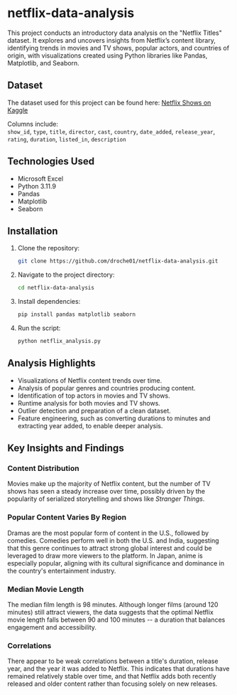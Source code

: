 # netflix-data-analysis
This project conducts an introductory data analysis on the "Netflix Titles" dataset. It explores and uncovers insights from Netflix’s content library, identifying trends in movies and TV shows, popular actors, and countries of origin, with visualizations created using Python libraries like Pandas, Matplotlib, and Seaborn.

## Dataset
The dataset used for this project can be found here: [Netflix Shows on Kaggle](https://www.kaggle.com/datasets/shivamb/netflix-shows)

Columns include:  
`show_id`, `type`, `title`, `director`, `cast`, `country`, `date_added`, `release_year`, `rating`, `duration`, `listed_in`, `description`

## Technologies Used
- Microsoft Excel  
- Python 3.11.9  
- Pandas  
- Matplotlib  
- Seaborn  

## Installation
1. Clone the repository:  
   ```bash
   git clone https://github.com/droche01/netflix-data-analysis.git

2. Navigate to the project directory:
   ```bash
   cd netflix-data-analysis

3. Install dependencies:  
   ```bash
   pip install pandas matplotlib seaborn

4. Run the script:  
   ```bash
   python netflix_analysis.py

## Analysis Highlights

- Visualizations of Netflix content trends over time.  
- Analysis of popular genres and countries producing content.  
- Identification of top actors in movies and TV shows.  
- Runtime analysis for both movies and TV shows.  
- Outlier detection and preparation of a clean dataset.  
- Feature engineering, such as converting durations to minutes and extracting year added, to enable deeper analysis.

## Key Insights and Findings

### Content Distribution
Movies make up the majority of Netflix content, but the number of TV shows has seen a steady increase over time, possibly driven by the popularity of serialized storytelling and shows like *Stranger Things*.

### Popular Content Varies By Region
Dramas are the most popular form of content in the U.S., followed by comedies. Comedies perform well in both the U.S. and India, suggesting that this genre continues to attract strong global interest and could be leveraged to draw more viewers to the platform. In Japan, anime is especially popular, aligning with its cultural significance and dominance in the country's entertainment industry.

### Median Movie Length
The median film length is 98 minutes. Although longer films (around 120 minutes) still attract viewers, the data suggests that the optimal Netflix movie length falls between 90 and 100 minutes -- a duration that balances engagement and accessibility.

### Correlations
There appear to be weak correlations between a title's duration, release year, and the year it was added to Netflix. This indicates that durations have remained relatively stable over time, and that Netflix adds both recently released and older content rather than focusing solely on new releases.

